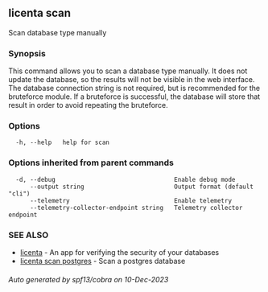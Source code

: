## licenta scan

Scan database type manually

### Synopsis

This command allows you to scan a database type manually. It does not update the database, so the results will not be visible in the web interface. The database connection string is not required, but is recommended for the bruteforce module. If a bruteforce is successful, the database will store that result in order to avoid repeating the bruteforce.

### Options

```
  -h, --help   help for scan
```

### Options inherited from parent commands

```
  -d, --debug                                 Enable debug mode
      --output string                         Output format (default "cli")
      --telemetry                             Enable telemetry
      --telemetry-collector-endpoint string   Telemetry collector endpoint
```

### SEE ALSO

* [licenta](licenta.md)	 - An app for verifying the security of your databases
* [licenta scan postgres](licenta_scan_postgres.md)	 - Scan a postgres database

###### Auto generated by spf13/cobra on 10-Dec-2023
